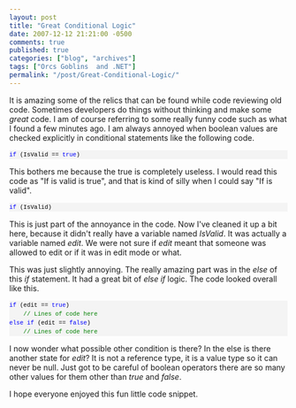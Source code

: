 ```yaml
---
layout: post
title: "Great Conditional Logic"
date: 2007-12-12 21:21:00 -0500
comments: true
published: true
categories: ["blog", "archives"]
tags: ["Orcs Goblins  and .NET"]
permalink: "/post/Great-Conditional-Logic/"
---
```

<!-- more -->

<p>It is amazing some of the relics that can be found while code reviewing old code. Sometimes developers do things without thinking and make some <em>great</em> code. I am of course referring to some really funny code such as what I found a few minutes ago. I am always annoyed when boolean values are checked explicitly in conditional statements like the following code.</p>
<div>
<pre style="font-size: 8pt; margin: 0em; overflow: visible; width: 100%; color: black; line-height: 12pt; font-family: consolas, 'Courier New', courier, monospace; background-color: #f4f4f4; border-style: none; padding: 0px;"><span style="color:#0000ff;">if</span> (IsValid == <span style="color:#0000ff;">true</span>)</pre>
</div>
<p>This bothers me because the true is completely useless. I would read this code as "If is valid is true", and that is kind of silly when I could say "If is valid".</p>
<div>
<pre style="font-size: 8pt; margin: 0em; overflow: visible; width: 100%; color: black; line-height: 12pt; font-family: consolas, 'Courier New', courier, monospace; background-color: #f4f4f4; border-style: none; padding: 0px;"><span style="color:#0000ff;">if</span> (IsValid)</pre>
</div>
<p>This is just part of the annoyance in the code. Now I've cleaned it up a bit here, because it didn't really have a variable named <em>IsValid</em>. It was actually a variable named <em>edit</em>. We were not sure if <em>edit</em> meant that someone was allowed to edit or if it was in edit mode or what.</p>
<p>This was just slightly annoying. The really amazing part was in the <em>else</em> of this <em>if</em> statement. It had a great bit of <em>else if</em> logic. The code looked overall like this.</p>
<div>
<pre style="font-size: 8pt; margin: 0em; overflow: visible; width: 100%; color: black; line-height: 12pt; font-family: consolas, 'Courier New', courier, monospace; background-color: #f4f4f4; border-style: none; padding: 0px;"><span style="color:#0000ff;">if</span> (edit == <span style="color:#0000ff;">true</span>)
    <span style="color:#008000;">// Lines of code here</span>
<span style="color:#0000ff;">else</span> <span style="color:#0000ff;">if</span> (edit == <span style="color:#0000ff;">false</span>)
    <span style="color:#008000;">// Lines of code here</span>
</pre>
</div>
<p>I now wonder what possible other condition is there? In the else is there another state for <em>edit</em>? It is not a reference type, it is a value type so it can never be null. Just got to be careful of boolean operators there are so many other values for them other than <em>true</em> and <em>false</em>.</p>
<p>I hope everyone enjoyed this fun little code snippet.</p>

